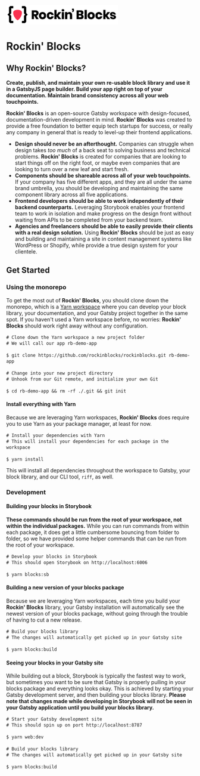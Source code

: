 <img src="./media/rockinblocks-logo.svg" width="300" />

# Rockin' Blocks

## Why Rockin' Blocks?

<a href="#why-rockinblocks"></a>

**Create, publish, and maintain your own re-usable block library and use it in a GatsbyJS page builder. Build your app right on top of your documentation. Maintain brand consistency across all your web touchpoints.**

**Rockin' Blocks** is an open-source Gatsby workspace with design-focused, documentation-driven development in mind. **Rockin' Blocks** was created to provide a free foundation to better equip tech startups for success, or really any company in general that is ready to level-up their frontend applications.

- **Design should never be an afterthought.** Companies can struggle when design takes _too much_ of a back seat to solving business and technical problems. **Rockin' Blocks** is created for companies that are looking to start things off on the right foot, or maybe even companies that are looking to turn over a new leaf and start fresh.
- **Components should be shareable across all of your web touchpoints.** If your company has five different apps, and they are all under the same brand umbrella, you should be developing and maintaining the same component library across all five applications.
- **Frontend developers should be able to work independently of their backend counterparts.** Leveraging Storybook enables your frontend team to work in isolation and make progress on the design front without waiting from APIs to be completed from your backend team.
- **Agencies and freelancers should be able to easily provide their clients with a real design solution.** Using **Rockin' Blocks** should be just as easy and building and maintaining a site in content management systems like WordPress or Shopify, while provide a true design system for your clientele.


## Get Started

<a href="#get-started"></a>

### Using the monorepo

To get the most out of **Rockin' Blocks**, you should clone down the monorepo, which is a [Yarn workspace](https://classic.yarnpkg.com/en/docs/workspaces/) where you can develop your block library, your documentation, and your Gatsby project together in the same spot. If you haven't used a Yarn workspace before, no worries: **Rockin' Blocks** should work right away without any configuration.

```
# Clone down the Yarn workspace a new project folder
# We will call our app rb-demo-app

$ git clone https://github.com/rockinblocks/rockinblocks.git rb-demo-app

# Change into your new project directory
# Unhook from our Git remote, and initialize your own Git

$ cd rb-demo-app && rm -rf ./.git && git init

```

#### Install everything with Yarn

Because we are leveraging Yarn workspaces, **Rockin' Blocks** does require you to use Yarn as your package manager, at least for now.

```
# Install your dependencies with Yarn
# This will install your dependencies for each package in the workspace

$ yarn install
```

This will install all dependencies throughout the workspace to Gatsby, your block library, and our CLI tool, `riff`, as well.

### Development

#### Building your blocks in Storybook

**These commands should be run from the root of your workspace, not within the individual packages.** While you can run commands from within each package, it does get a little cumbersome bouncing from folder to folder, so we have provided some helper commands that can be run from the root of your workspace.

```
# Develop your blocks in Storybook
# This should open Storybook on http://localhost:6006

$ yarn blocks:sb
```
#### Building a new version of your blocks package

Because we are leveraging Yarn workspaces, each time you build your **Rockin' Blocks** library, your Gatsby installation will automatically see the newest version of your blocks package, without going through the trouble of having to cut a new release.

```
# Build your blocks library
# The changes will automatically get picked up in your Gatsby site

$ yarn blocks:build
```

#### Seeing your blocks in your Gatsby site

While building out a block, Storybook is typically the fastest way to work, but sometimes you want to be sure that Gatsby is properly pulling in your blocks package and everything looks okay. This is achieved by starting your Gatsby development server, and then building your blocks library. **Please note that changes made while developing in Storybook will not be seen in your Gatsby application until you build your blocks library.**

```
# Start your Gatsby development site
# This should spin up on port http://localhost:8787

$ yarn web:dev

# Build your blocks library
# The changes will automatically get picked up in your Gatsby site

$ yarn blocks:build
```

